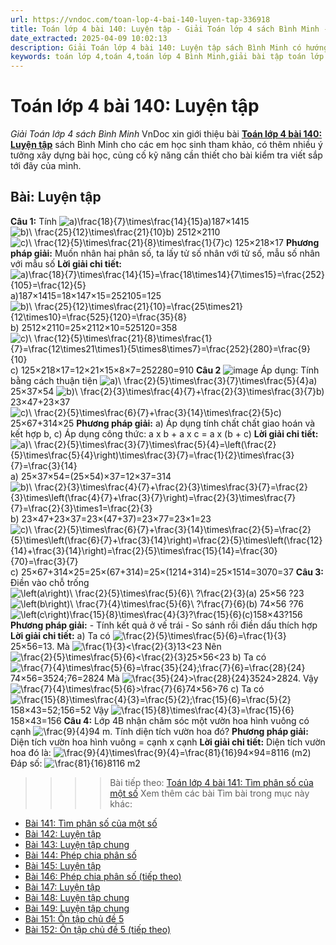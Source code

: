 ```yaml
---
url: https://vndoc.com/toan-lop-4-bai-140-luyen-tap-336918
title: Toán lớp 4 bài 140: Luyện tập - Giải Toán lớp 4 sách Bình Minh - VnDoc.com
date_extracted: 2025-04-09 10:02:13
description: Giải Toán lớp 4 bài 140: Luyện tập sách Bình Minh có hướng dẫn giải chi tiết các câu hỏi trong SGK Toán lớp 4 Bình Minh.
keywords: toán lớp 4,toán 4,toán lớp 4 Bình Minh,giải bài tập toán lớp 4 Bình Minh,giải toán lớp 4 Bình Minh,toán lớp 4 sách Bình Minh,toán 4 Bình Minh,giải sách toán lớp 4 Bình Minh,Toán lớp 4 Bài 140 Luyện tập,giải toán 4 bài 140
---
```


# Toán lớp 4 bài 140: Luyện tập
 _Giải Toán lớp 4 sách Bình Minh_
VnDoc xin giới thiệu bài [**Toán lớp 4 bài 140: Luyện tập**](<https://vndoc.com/toan-lop-4-bai-140-luyen-tap-336918>) sách Bình Minh cho các em học sinh tham khảo, có thêm nhiều ý tưởng xây dựng bài học, củng cố kỹ năng cần thiết cho bài kiểm tra viết sắp tới đây của mình.
## Bài: Luyện tập
**Câu 1:** Tính
![a\)\\frac{18}{7}\\times\\frac{14}{15}](https://i.vdoc.vn/data/image/blank.png)a\)187×1415
![b\)\\ \\frac{25}{12}\\times\\frac{21}{10}](https://i.vdoc.vn/data/image/blank.png)b\) 2512×2110
![c\)\\ \\frac{12}{5}\\times\\frac{21}{8}\\times\\frac{1}{7}](https://i.vdoc.vn/data/image/blank.png)c\) 125×218×17
**Phương pháp giải:**
Muốn nhân hai phân số, ta lấy tử số nhân với tử số, mẫu số nhân với mẫu số
**Lời giải chi tiết:**
![a\)\\frac{18}{7}\\times\\frac{14}{15}=\\frac{18\\times14}{7\\times15}=\\frac{252}{105}=\\frac{12}{5}](https://i.vdoc.vn/data/image/blank.png) a\)187×1415=18×147×15=252105=125
![b\)\\ \\frac{25}{12}\\times\\frac{21}{10}=\\frac{25\\times21}{12\\times10}=\\frac{525}{120}=\\frac{35}{8}](https://i.vdoc.vn/data/image/blank.png)b\) 2512×2110=25×2112×10=525120=358
![c\)\\ \\frac{12}{5}\\times\\frac{21}{8}\\times\\frac{1}{7}=\\frac{12\\times21\\times1}{5\\times8\\times7}=\\frac{252}{280}=\\frac{9}{10}](https://i.vdoc.vn/data/image/blank.png)c\) 125×218×17=12×21×15×8×7=252280=910
**Câu 2**
![image](https://i.vdoc.vn/data/image/2025/02/23/20-11.png)
Áp dụng: Tính bằng cách thuận tiện
![a\)\\ \\frac{2}{5}\\times\\frac{3}{7}\\times\\frac{5}{4}](https://i.vdoc.vn/data/image/blank.png)a\) 25×37×54
![b\)\\ \\frac{2}{3}\\times\\frac{4}{7}+\\frac{2}{3}\\times\\frac{3}{7}](https://i.vdoc.vn/data/image/blank.png)b\) 23×47+23×37
![c\)\\ \\frac{2}{5}\\times\\frac{6}{7}+\\frac{3}{14}\\times\\frac{2}{5}](https://i.vdoc.vn/data/image/blank.png)c\) 25×67+314×25
**Phương pháp giải:**
a\) Áp dụng tính chất chất giao hoán và kết hợp
b, c\) Áp dụng công thức: a x b + a x c = a x \(b + c\)
**Lời giải chi tiết:**
![a\)\\ \\frac{2}{5}\\times\\frac{3}{7}\\times\\frac{5}{4}=\\left\(\\frac{2}{5}\\times\\frac{5}{4}\\right\)\\times\\frac{3}{7}=\\frac{1}{2}\\times\\frac{3}{7}=\\frac{3}{14}](https://i.vdoc.vn/data/image/blank.png) a\) 25×37×54=\(25×54\)×37=12×37=314
![b\)\\ \\frac{2}{3}\\times\\frac{4}{7}+\\frac{2}{3}\\times\\frac{3}{7}=\\frac{2}{3}\\times\\left\(\\frac{4}{7}+\\frac{3}{7}\\right\)=\\frac{2}{3}\\times\\frac{7}{7}=\\frac{2}{3}\\times1=\\frac{2}{3}](https://i.vdoc.vn/data/image/blank.png)b\) 23×47+23×37=23×\(47+37\)=23×77=23×1=23
![c\)\\ \\frac{2}{5}\\times\\frac{6}{7}+\\frac{3}{14}\\times\\frac{2}{5}=\\frac{2}{5}\\times\\left\(\\frac{6}{7}+\\frac{3}{14}\\right\)=\\frac{2}{5}\\times\\left\(\\frac{12}{14}+\\frac{3}{14}\\right\)=\\frac{2}{5}\\times\\frac{15}{14}=\\frac{30}{70}=\\frac{3}{7}](https://i.vdoc.vn/data/image/blank.png)c\) 25×67+314×25=25×\(67+314\)=25×\(1214+314\)=25×1514=3070=37
**Câu 3:** Điền vào chỗ trống
![\\left\(a\\right\)\\ \\frac{2}{5}\\times\\frac{5}{6}\\ ?\\frac{2}{3}](https://i.vdoc.vn/data/image/blank.png)\(a\) 25×56 ?23
![\\left\(b\\right\)\\ \\frac{7}{4}\\times\\frac{5}{6}\\ ?\\frac{7}{6}](https://i.vdoc.vn/data/image/blank.png)\(b\) 74×56 ?76
![\\left\(c\\right\)\\frac{15}{8}\\times\\frac{4}{3}?\\frac{15}{6}](https://i.vdoc.vn/data/image/blank.png)\(c\)158×43?156
**Phương pháp giải:**
\- Tính kết quả ở vế trái
\- So sánh rồi điền dấu thích hợp
**Lời giải chi tiết:**
a\) Ta có ![\\frac{2}{5}\\times\\frac{5}{6}=\\frac{1}{3}](https://i.vdoc.vn/data/image/blank.png)25×56=13. Mà ![\\frac{1}{3}<\\frac{2}{3}](https://i.vdoc.vn/data/image/blank.png)13<23
Nên![\\frac{2}{5}\\times\\frac{5}{6}<\\frac{2}{3}](https://i.vdoc.vn/data/image/blank.png)25×56<23
b\) Ta có ![\\frac{7}{4}\\times\\frac{5}{6}=\\frac{35}{24};\\frac{7}{6}=\\frac{28}{24}](https://i.vdoc.vn/data/image/blank.png)74×56=3524;76=2824
Mà ![\\frac{35}{24}>\\frac{28}{24}](https://i.vdoc.vn/data/image/blank.png)3524>2824. Vậy ![\\frac{7}{4}\\times\\frac{5}{6}>\\frac{7}{6}](https://i.vdoc.vn/data/image/blank.png)74×56>76
c\) Ta có ![\\frac{15}{8}\\times\\frac{4}{3}=\\frac{5}{2};\\frac{15}{6}=\\frac{5}{2}](https://i.vdoc.vn/data/image/blank.png)158×43=52;156=52
Vậy ![\\frac{15}{8}\\times\\frac{4}{3}=\\frac{15}{6}](https://i.vdoc.vn/data/image/blank.png)158×43=156
**Câu 4:** Lớp 4B nhận chăm sóc một vườn hoa hình vuông có cạnh ![\\frac{9}{4}](https://i.vdoc.vn/data/image/blank.png)94 m. Tính diện tích vườn hoa đó?
**Phương pháp giải:**
Diện tích vườn hoa hình vuông = cạnh x cạnh
**Lời giải chi tiết:**
Diện tích vườn hoa đó là:
![\\frac{9}{4}\\times\\frac{9}{4}=\\frac{81}{16}](https://i.vdoc.vn/data/image/blank.png)94×94=8116 \(m2\)
Đáp số: ![\\frac{81}{16}](https://i.vdoc.vn/data/image/blank.png)8116 m2
>>>> Bài tiếp theo: [Toán lớp 4 bài 141: Tìm phân số của một số](<https://vndoc.com/toan-lop-4-bai-141-tim-phan-so-cua-mot-so-336919>)
Xem thêm các bài Tìm bài trong mục này khác:
  * [Bài 141: Tìm phân số của một số](</toan-lop-4-bai-141-tim-phan-so-cua-mot-so-336919>)
  * [Bài 142: Luyện tập](</toan-lop-4-bai-142-luyen-tap-336920>)
  * [Bài 143: Luyện tập chung](</toan-lop-4-bai-143-luyen-tap-chung-336922>)
  * [Bài 144: Phép chia phân số](</toan-lop-4-bai-144-phep-chia-phan-so-336923>)
  * [Bài 145: Luyện tập](</toan-lop-4-bai-145-luyen-tap-336924>)
  * [Bài 146: Phép chia phân số \(tiếp theo\)](</toan-lop-4-bai-146-phep-chia-phan-so-tiep-theo-336925>)
  * [Bài 147: Luyện tập](</toan-lop-4-bai-147-luyen-tap-336928>)
  * [Bài 148: Luyện tập chung](</toan-lop-4-bai-148-luyen-tap-chung-336929>)
  * [Bài 149: Luyện tập chung](</toan-lop-4-bai-149-luyen-tap-chung-336931>)
  * [Bài 151: Ôn tập chủ đề 5](</toan-lop-4-bai-151-on-tap-chu-de-5-336933>)
  * [Bài 152: Ôn tập chủ đề 5 \(tiếp theo\)](</toan-lop-4-bai-152-on-tap-chu-de-5-tiep-theo-336935>)

